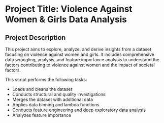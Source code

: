 # Project Title: Violence Against Women & Girls Data Analysis

## Project Description

This project aims to explore, analyze, and derive insights from a dataset focusing on violence against women and girls. It includes comprehensive data wrangling, analysis, and feature importance analysis to understand the factors contributing to violence against women and the impact of societal factors.

This script performs the following tasks:
- Loads and cleans the dataset
- Conducts structural and quality investigations
- Merges the dataset with additional data
- Applies data binning and lambda functions
- Conducts feature engineering and deep exploratory data analysis
- Analyzes feature importance

